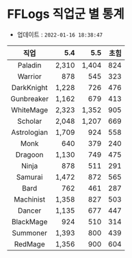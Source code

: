 # FFLogs 직업군 별 통계

- 업데이트 : `2022-01-16 18:38:47`

|직업|5.4|5.5|초힘|
|:-:|-:|-:|-:|
|Paladin|2,310|1,404|824|
|Warrior|878|545|323|
|DarkKnight|1,228|726|476|
|Gunbreaker|1,162|679|413|
|WhiteMage|2,323|1,352|905|
|Scholar|2,048|1,207|669|
|Astrologian|1,709|924|558|
|Monk|640|379|240|
|Dragoon|1,130|749|475|
|Ninja|878|511|291|
|Samurai|1,472|872|565|
|Bard|762|461|287|
|Machinist|1,358|827|503|
|Dancer|1,135|677|447|
|BlackMage|924|510|314|
|Summoner|1,393|800|439|
|RedMage|1,356|900|604|
